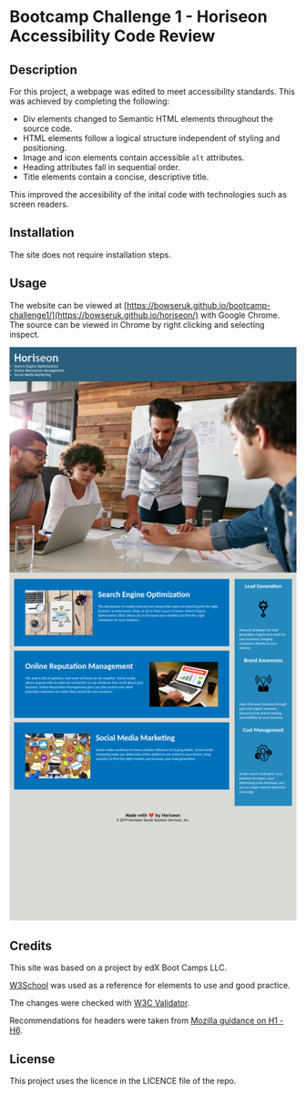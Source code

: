 # Bootcamp Challenge 1 - Horiseon Accessibility Code Review

## Description 

For this project, a webpage was edited to meet accessibility standards. This was achieved by completing the following:

* Div elements changed to Semantic HTML elements throughout the source code.
* HTML elements follow a logical structure independent of styling and positioning.
* Image and icon elements contain accessible `alt` attributes.
* Heading attributes fall in sequential order.
* Title elements contain a concise, descriptive title.

This improved the accesibility of the inital code with technologies such as screen readers.

## Installation

The site does not require installation steps.

## Usage 

The website can be viewed at [https://bowseruk.github.io/bootcamp-challenge1/](https://bowseruk.github.io/horiseon/) with Google Chrome. The source can be viewed in Chrome by right clicking and selecting inspect.

![Screenshot of the webpage](assets/images/screenshot.png)

## Credits

This site was based on a project by edX Boot Camps LLC.

[W3School](https://www.w3schools.com/) was used as a reference for elements to use and good practice.

The changes were checked with [W3C Validator](https://validator.w3.org/).

Recommendations for headers were taken from [Mozilla guidance on H1 - H6](https://developer.mozilla.org/en-US/docs/Web/HTML/Element/Heading_Elements).

## License

This project uses the licence in the LICENCE file of the repo.
